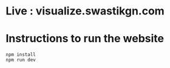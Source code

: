 # Live : visualize.swastikgn.com
# Instructions to run the website 

```
npm install
npm run dev
```
